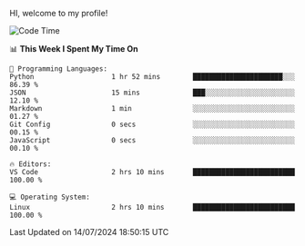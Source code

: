 HI, welcome to my profile!
<!--START_SECTION:waka-->
![Code Time](http://img.shields.io/badge/Code%20Time-1%2C865%20hrs%2028%20mins-blue)

📊 **This Week I Spent My Time On** 

```text
💬 Programming Languages: 
Python                   1 hr 52 mins        ██████████████████████░░░   86.39 % 
JSON                     15 mins             ███░░░░░░░░░░░░░░░░░░░░░░   12.10 % 
Markdown                 1 min               ░░░░░░░░░░░░░░░░░░░░░░░░░   01.27 % 
Git Config               0 secs              ░░░░░░░░░░░░░░░░░░░░░░░░░   00.15 % 
JavaScript               0 secs              ░░░░░░░░░░░░░░░░░░░░░░░░░   00.10 % 

🔥 Editors: 
VS Code                  2 hrs 10 mins       █████████████████████████   100.00 % 

💻 Operating System: 
Linux                    2 hrs 10 mins       █████████████████████████   100.00 % 
```


 Last Updated on 14/07/2024 18:50:15 UTC
<!--END_SECTION:waka-->
